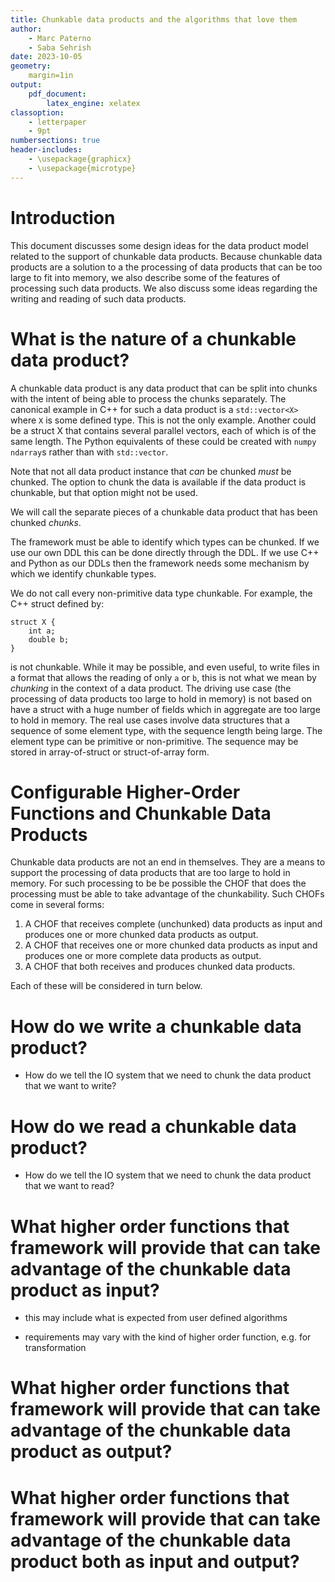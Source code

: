 ```yaml
---
title: Chunkable data products and the algorithms that love them
author:
    - Marc Paterno
    - Saba Sehrish
date: 2023-10-05
geometry:
    margin=1in
output:
    pdf_document:
        latex_engine: xelatex
classoption:
    - letterpaper
    - 9pt
numbersections: true
header-includes:
    - \usepackage{graphicx}
    - \usepackage{microtype}
---
```


# Introduction

This document discusses some design ideas for the data product model related to the support of chunkable data products.
Because chunkable data products are a solution to a the processing of data products that can be too large to fit into memory, we also describe some of the features of processing such data products.
We also discuss some ideas regarding the writing and reading of such data products.


# What is the nature of a chunkable data product?

A chunkable data product is any data product that can be split into chunks with the intent of being able to process the chunks separately.
The canonical example in C++ for such a data product is a `std::vector<X>` where `X` is some defined type.
This is not the only example.
Another could be a struct X that contains several parallel vectors, each of which is of the same length.
The Python equivalents of these could be created with `numpy` `ndarray`s rather than with `std::vector`.

Note that not all data product instance that *can* be chunked *must* be chunked.
The option to chunk the data is available if the data product is chunkable, but that option might not be used.

We will call the separate pieces of a chunkable data product that has been chunked *chunks*.

The framework must be able to identify which types can be chunked.
If we use our own DDL this can be done directly through the DDL.
If we use C++ and Python as our DDLs then the framework needs some mechanism by which we identify chunkable types.

We do not call every non-primitive data type chunkable.
For example, the C++ struct defined by:


```
struct X {
    int a;
    double b;
}
```

is not chunkable.
While it may be possible, and even useful, to write files in a format that allows the reading of only `a` or `b`, this is not what we mean by *chunking* in the context of a data product.
The driving use case (the processing of data products too large to hold in memory) is not based on have a struct with a huge number of fields which in aggregate are too large to hold in memory.
The real use cases involve data structures that a sequence of some element type, with the sequence length being large.
The element type can be primitive or non-primitive.
The sequence may be stored in array-of-struct or struct-of-array form.

# Configurable Higher-Order Functions and Chunkable Data Products

Chunkable data products are not an end in themselves.
They are a means to support the processing of data products that are too large to hold in memory.
For such processing to be be possible the CHOF that does the processing must be able to take advantage of the chunkability.
Such CHOFs come in several forms:

1. A CHOF that receives complete (unchunked) data products as input and produces one or more chunked data products as output.
2. A CHOF that receives one or more chunked data products as input and produces one or more complete data products as output.
3. A CHOF that both receives and produces chunked data products.

Each of these will be considered in turn below.


# How do we write a chunkable data product?




* How do we tell the IO system that we need to chunk the data product that we want to write?

# How do we read a chunkable data product?

* How do we tell the IO system that we need to chunk the data product that we want to read?


# What higher order functions that framework will provide that can take advantage of the chunkable data product as input?

* this may include what is expected from user defined algorithms

* requirements may vary with the kind of higher order function, e.g. for transformation

# What higher order functions that framework will provide that can take advantage of the chunkable data product as output?


# What higher order functions that framework will provide that can take advantage of the chunkable data product both as input and output?
